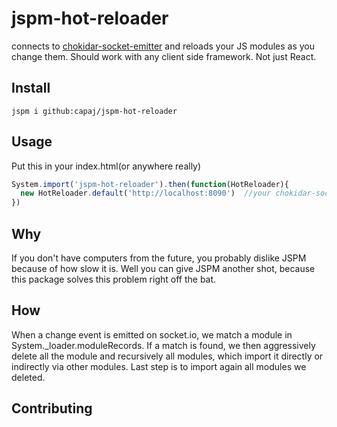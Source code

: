# jspm-hot-reloader
connects to [chokidar-socket-emitter](https://github.com/capaj/chokidar-socket-emitter) and reloads your JS modules as you change them. Should work with any client side framework. Not just React.

## Install
```
jspm i github:capaj/jspm-hot-reloader
```

## Usage
Put this in your index.html(or anywhere really)
```javascript
System.import('jspm-hot-reloader').then(function(HotReloader){
  new HotReloader.default('http://localhost:8090')  //your chokidar-socket-emitter port
})
```
## Why

If you don't have computers from the future, you probably dislike JSPM because of how slow it is. Well you can give JSPM another shot, because this package solves this problem right off the bat.

## How
When a change event is emitted on socket.io, we match a module in System._loader.moduleRecords.
If a match is found, we then aggressively delete all the module and recursively all modules, which import it directly or indirectly via other modules.
Last step is to import again all modules we deleted.

## Contributing

